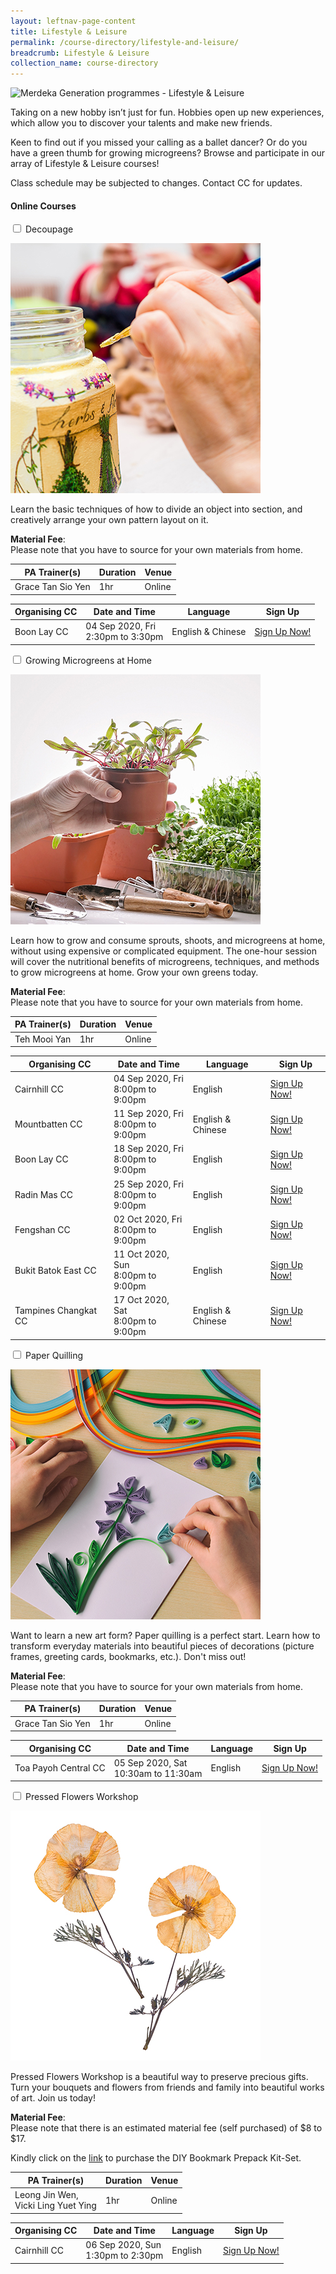 ```yaml
---
layout: leftnav-page-content
title: Lifestyle & Leisure
permalink: /course-directory/lifestyle-and-leisure/
breadcrumb: Lifestyle & Leisure
collection_name: course-directory
---
```


<div class="courseAccordion">
	<div class="cdDesc">
		<p><img src="/images/course-directory/cd-banner-lifestyleleisure.png" alt="Merdeka Generation programmes - Lifestyle & Leisure"></p>
		<p>Taking on a new hobby isn’t just for fun. Hobbies open up new experiences, which allow you to discover your talents and make new friends.</p>
		<p>Keen to find out if you missed your calling as a ballet dancer? Or do you have a green thumb for growing microgreens? Browse and participate in our array of Lifestyle & Leisure courses!</p>
		<p>Class schedule may be subjected to changes. Contact CC for updates.</p>
    </div>
	<div class="row">
		<div class="col">
			<div class="tabs lifestyleLeisure">
				<h4 id="online-courses"><strong>Online Courses</strong></h4>
				<div class="tab">
					<a name="decoupageonline"></a>
					<input type="checkbox" id="chck2020online_2">
					<label class="tab-label" for="chck2020online_2">Decoupage</label>
					<div class="tab-content">
						<div class="img-desc-container">
							<div class="img-container-left">
								<p><img src="/images/course-directory/lifestyle-leisure/tbn-decoupage-online.jpg" alt="Decoupage"></p>
							</div>
							<div class="desc-container-right">
								<p>Learn the basic techniques of how to divide an object into section, and creatively arrange your own pattern layout on it.</p>
								<p class="desc_extra"><strong>Material Fee</strong>:<br>Please note that you have to source for your own materials from home.</p>								
							</div>
						</div>
					</div>
					<div class="tab-content">
						<div class="tbl-wrap"><table class="tbl tblsimpresp tblonline2">
							<thead>
								<tr>
									<th scope="col" class="tbl-subhdr">PA Trainer(s)</th>
									<th scope="col" class="tbl-subhdr">Duration</th>
									<th scope="col" class="tbl-subhdr">Venue</th>
								</tr>
							</thead>
							<tbody>
								<tr>
									<td data-label="PA Trainer(s):" class="tbl-conval">Grace Tan Sio Yen</td>
									<td data-label="Duration:" class="tbl-conval">1hr</td>
									<td data-label="Venue:" class="tbl-conval">Online</td>
								</tr>
							</tbody>
						</table></div>
					</div>
					<div class="tab-content">
						<div class="tbl-wrap"><table class="tbl tblsimpresp tblonline">
							<thead>
								<tr>
									<th scope="col" class="tbl-subhdr">Organising CC</th>
									<th scope="col" class="tbl-subhdr">Date and Time</th>
									<th scope="col" class="tbl-subhdr">Language</th>
									<th scope="col" class="tbl-subhdr">Sign Up</th>
								</tr>
							</thead>
							<tbody>
								<tr>
									<td data-label="Organising CC:" class="tbl-conval">Boon Lay CC</td>
									<td data-label="Date and Time:" class="tbl-conval">04 Sep 2020, Fri<br>2:30pm to 3:30pm</td>
									<td data-label="Language:" class="tbl-conval">English & Chinese</td>
									<td data-label="Sign Up:" class="tbl-conval"><a href="https://www.onepa.gov.sg/class/details/c026795085" target="_blank" onclick="ga('b.send', 'event', 'Course Directory Links', 'Click-link','PA Sign Up - c026795085');">Sign Up Now!</a></td>
								</tr>
							</tbody>
						</table></div>
					</div>
				</div>
				<div class="tab">
					<a name="growingmicrogreensathomeeonline"></a>
					<input type="checkbox" id="chck2020online_3">
					<label class="tab-label" for="chck2020online_3">Growing Microgreens at Home</label>
					<div class="tab-content">
						<div class="img-desc-container">
							<div class="img-container-left">
								<p><img src="/images/course-directory/lifestyle-leisure/tbn-growing-microgreens-at-home-online.jpg" alt="Growing Microgreens at Home"></p>
							</div>
							<div class="desc-container-right">
								<p>Learn how to grow and consume sprouts, shoots, and microgreens at home, without using expensive or complicated equipment.  The one-hour session will cover the nutritional benefits of microgreens, techniques, and methods to grow microgreens at home. Grow your own greens today.</p>
								<p class="desc_extra"><strong>Material Fee</strong>:<br>Please note that you have to source for your own materials from home.</p>
							</div>
						</div>
					</div>
					<div class="tab-content">
						<div class="tbl-wrap"><table class="tbl tblsimpresp tblonline2">
							<thead>
								<tr>
									<th scope="col" class="tbl-subhdr">PA Trainer(s)</th>
									<th scope="col" class="tbl-subhdr">Duration</th>
									<th scope="col" class="tbl-subhdr">Venue</th>
								</tr>
							</thead>
							<tbody>
								<tr>
									<td data-label="PA Trainer(s):" class="tbl-conval">Teh Mooi Yan</td>
									<td data-label="Duration:" class="tbl-conval">1hr</td>
									<td data-label="Venue:" class="tbl-conval">Online</td>
								</tr>
							</tbody>
						</table></div>
					</div>
					<div class="tab-content">
						<div class="tbl-wrap"><table class="tbl tblsimpresp tblonline">
							<thead>
								<tr>
									<th scope="col" class="tbl-subhdr">Organising CC</th>
									<th scope="col" class="tbl-subhdr">Date and Time</th>
									<th scope="col" class="tbl-subhdr">Language</th>
									<th scope="col" class="tbl-subhdr">Sign Up</th>
								</tr>
							</thead>
							<tbody>
								<tr>
									<td data-label="Organising CC:" class="tbl-conval">Cairnhill CC</td>
									<td data-label="Date and Time:" class="tbl-conval">04 Sep 2020, Fri<br>8:00pm to 9:00pm </td>
									<td data-label="Language:" class="tbl-conval">English</td>
									<td data-label="Sign Up:" class="tbl-conval"><a href="https://www.onepa.gov.sg/class/details/c026794584" target="_blank" onclick="ga('b.send', 'event', 'Course Directory Links', 'Click-link','PA Sign Up - c026794584');">Sign Up Now!</a></td>
								</tr>
								<tr>
									<td data-label="Organising CC:" class="tbl-conval">Mountbatten CC</td>
									<td data-label="Date and Time:" class="tbl-conval">11 Sep 2020, Fri<br>8:00pm to 9:00pm </td>
									<td data-label="Language:" class="tbl-conval">English & Chinese</td>
									<td data-label="Sign Up:" class="tbl-conval"><a href="https://www.onepa.gov.sg/class/details/c026794658" target="_blank" onclick="ga('b.send', 'event', 'Course Directory Links', 'Click-link','PA Sign Up - c026794658');">Sign Up Now!</a></td>
								</tr>
								<tr>
									<td data-label="Organising CC:" class="tbl-conval">Boon Lay CC</td>
									<td data-label="Date and Time:" class="tbl-conval">18 Sep 2020, Fri<br>8:00pm to 9:00pm</td>
									<td data-label="Language:" class="tbl-conval">English</td>
									<td data-label="Sign Up:" class="tbl-conval"><a href="https://www.onepa.gov.sg/class/details/c026795104" target="_blank" onclick="ga('b.send', 'event', 'Course Directory Links', 'Click-link','PA Sign Up - c026795104');">Sign Up Now!</a></td>
								</tr>								
								<tr>
									<td data-label="Organising CC:" class="tbl-conval">Radin Mas CC</td>
									<td data-label="Date and Time:" class="tbl-conval">25 Sep 2020, Fri<br>8:00pm to 9:00pm</td>
									<td data-label="Language:" class="tbl-conval">English</td>
									<td data-label="Sign Up:" class="tbl-conval"><a href="https://www.onepa.gov.sg/class/details/c026794697" target="_blank" onclick="ga('b.send', 'event', 'Course Directory Links', 'Click-link','PA Sign Up - c026794697');">Sign Up Now!</a></td>
								</tr>								
								<tr>
									<td data-label="Organising CC:" class="tbl-conval">Fengshan CC</td>
									<td data-label="Date and Time:" class="tbl-conval">02 Oct 2020, Fri<br>8:00pm to 9:00pm</td>
									<td data-label="Language:" class="tbl-conval">English</td>
									<td data-label="Sign Up:" class="tbl-conval"><a href="https://www.onepa.gov.sg/class/details/c026797602" target="_blank" onclick="ga('b.send', 'event', 'Course Directory Links', 'Click-link','PA Sign Up - c026797602');">Sign Up Now!</a></td>
								</tr>							
								<tr>
									<td data-label="Organising CC:" class="tbl-conval">Bukit Batok East CC</td>
									<td data-label="Date and Time:" class="tbl-conval">11 Oct 2020, Sun<br>8:00pm to 9:00pm</td>
									<td data-label="Language:" class="tbl-conval">English</td>
									<td data-label="Sign Up:" class="tbl-conval"><a href="https://www.onepa.gov.sg/class/details/c026794695" target="_blank" onclick="ga('b.send', 'event', 'Course Directory Links', 'Click-link','PA Sign Up - c026794695');">Sign Up Now!</a></td>
								</tr>					
								<tr>
									<td data-label="Organising CC:" class="tbl-conval">Tampines Changkat CC</td>
									<td data-label="Date and Time:" class="tbl-conval">17 Oct 2020, Sat<br>8:00pm to 9:00pm</td>
									<td data-label="Language:" class="tbl-conval">English & Chinese</td>
									<td data-label="Sign Up:" class="tbl-conval"><a href="https://www.onepa.gov.sg/class/details/c026794973" target="_blank" onclick="ga('b.send', 'event', 'Course Directory Links', 'Click-link','PA Sign Up - c026794973');">Sign Up Now!</a></td>
								</tr>
							</tbody>
						</table></div>
					</div>
				</div>
				<div class="tab">
					<a name="paperquillingonline"></a>
					<input type="checkbox" id="chck2020online_5">
					<label class="tab-label" for="chck2020online_5">Paper Quilling</label>
					<div class="tab-content">
						<div class="img-desc-container">
							<div class="img-container-left">
								<p><img src="/images/course-directory/lifestyle-leisure/tbn-paper-quilling-online.jpg" alt="Paper Quilling"></p>
							</div>
							<div class="desc-container-right">
								<p>Want to learn a new art form? Paper quilling is a perfect start. Learn how to transform everyday materials into beautiful pieces of decorations (picture frames, greeting cards, bookmarks, etc.). Don't miss out!</p>
								<p class="desc_extra"><strong>Material Fee</strong>:<br>Please note that you have to source for your own materials from home.</p>
							</div>
						</div>
					</div>
					<div class="tab-content">
						<div class="tbl-wrap"><table class="tbl tblsimpresp tblonline2">
							<thead>
								<tr>
									<th scope="col" class="tbl-subhdr">PA Trainer(s)</th>
									<th scope="col" class="tbl-subhdr">Duration</th>
									<th scope="col" class="tbl-subhdr">Venue</th>
								</tr>
							</thead>
							<tbody>
								<tr>
									<td data-label="PA Trainer(s):" class="tbl-conval">Grace Tan Sio Yen</td>
									<td data-label="Duration:" class="tbl-conval">1hr</td>
									<td data-label="Venue:" class="tbl-conval">Online</td>
								</tr>
							</tbody>
						</table></div>
					</div>
					<div class="tab-content">
						<div class="tbl-wrap"><table class="tbl tblsimpresp tblonline">
							<thead>
								<tr>
									<th scope="col" class="tbl-subhdr">Organising CC</th>
									<th scope="col" class="tbl-subhdr">Date and Time</th>
									<th scope="col" class="tbl-subhdr">Language</th>
									<th scope="col" class="tbl-subhdr">Sign Up</th>
								</tr>
							</thead>
							<tbody>
								<tr>
									<td data-label="Organising CC:" class="tbl-conval">Toa Payoh Central CC</td>
									<td data-label="Date and Time:" class="tbl-conval">05 Sep 2020, Sat<br>10:30am to 11:30am</td>
									<td data-label="Language:" class="tbl-conval">English</td>
									<td data-label="Sign Up:" class="tbl-conval"><a href="https://www.onepa.gov.sg/class/details/c026794794" target="_blank" onclick="ga('b.send', 'event', 'Course Directory Links', 'Click-link','PA Sign Up - c026794794');">Sign Up Now!</a></td>
								</tr>
							</tbody>
						</table></div>
					</div>
				</div>
				<div class="tab">
					<a name="pressedflowersworkshoponline"></a>
					<input type="checkbox" id="chck2020online_6">
					<label class="tab-label" for="chck2020online_6">Pressed Flowers Workshop</label>
					<div class="tab-content">
						<div class="img-desc-container">
							<div class="img-container-left">
								<p><img src="/images/course-directory/lifestyle-leisure/tbn-pressed-flowers-workshop-online.jpg" alt="Pressed Flowers Workshop"></p>
							</div>
							<div class="desc-container-right">
								<p>Pressed Flowers Workshop is a beautiful way to preserve precious gifts. Turn your bouquets and flowers from friends and family into beautiful works of art. Join us today!</p>
								<p class="desc_extra"><strong>Material Fee</strong>:<br>Please note that there is an estimated material fee (self purchased) of $8 to $17. </p>
								<p class="desc_extra">Kindly click on the <a href="https://senseofarts.com/shop/diy-kits/diy-pressed-flower-bookmark-kit/" target="_blank">link</a> to purchase the DIY Bookmark Prepack Kit-Set.</p>					
							</div>
						</div>
					</div>
					<div class="tab-content">
						<div class="tbl-wrap"><table class="tbl tblsimpresp tblonline2">
							<thead>
								<tr>
									<th scope="col" class="tbl-subhdr">PA Trainer(s)</th>
									<th scope="col" class="tbl-subhdr">Duration</th>
									<th scope="col" class="tbl-subhdr">Venue</th>
								</tr>
							</thead>
							<tbody>
								<tr>
									<td data-label="PA Trainer(s):" class="tbl-conval">Leong Jin Wen,<br>Vicki Ling Yuet Ying</td>
									<td data-label="Duration:" class="tbl-conval">1hr</td>
									<td data-label="Venue:" class="tbl-conval">Online</td>
								</tr>
							</tbody>
						</table></div>
					</div>
					<div class="tab-content">
						<div class="tbl-wrap"><table class="tbl tblsimpresp tblonline">
							<thead>
								<tr>
									<th scope="col" class="tbl-subhdr">Organising CC</th>
									<th scope="col" class="tbl-subhdr">Date and Time</th>
									<th scope="col" class="tbl-subhdr">Language</th>
									<th scope="col" class="tbl-subhdr">Sign Up</th>
								</tr>
							</thead>
							<tbody>
								<tr>
									<td data-label="Organising CC:" class="tbl-conval">Cairnhill CC</td>
									<td data-label="Date and Time:" class="tbl-conval">06 Sep 2020, Sun<br>1:30pm to 2:30pm</td>
									<td data-label="Language:" class="tbl-conval">English</td>
									<td data-label="Sign Up:" class="tbl-conval"><a href="https://www.onepa.gov.sg/class/details/c026794661" target="_blank" onclick="ga('b.send', 'event', 'Course Directory Links', 'Click-link','PA Sign Up - c026794661');">Sign Up Now!</a></td>
								</tr>
							</tbody>
						</table></div>
					</div>
				</div>								
			</div>
		</div>
	</div>
	<!--<div class="row">
		<div class="col">
			<div class="tabs lifestyleLeisure">				
				<div class="tab">
					<a name="creativepressedflowersworkshop"></a>  
					<input type="checkbox" id="chck2020_2">
					<label class="tab-label" for="chck2020_2">Creative Pressed Flowers Workshop</label>
					<div class="tab-content">
						<div class="img-desc-container">
							<div class="img-container-left">
								<p><img src="/images/course-directory/lifestyle-leisure/tbn-creative-pressed-flowers-workshop.jpg" alt="Creative Pressed Flowers Workshop"></p>
							</div>
							<div class="desc-container-right">
								<p>A workshop for those who love flowers and homemade crafts. Use materials easily found at home to craft items from pressed flowers, such as photo frames and bookmarks. </p>
							</div>
						</div>
					</div>
					<div class="tab-content">						
						<div class="tbl-wrap"><table class="tbl">
							<tr>
								<td class="tbl-subhdr">Course Fee</td>
								<td class="tbl-subhdr">Material Fee</td>
								<td class="tbl-subhdr">Duration</td>
							</tr>
							<tr>
								<td class="tbl-conval">$15</td>
								<td class="tbl-conval">$5</td>
								<td class="tbl-conval">2hrs</td>
							</tr>
						</table></div>
					</div>
					<div class="tab-content">
						<div class="tbl-wrap"><table class="tbl tblsimpresp">
							<thead>
								<tr>
									<th scope="col" class="tbl-subhdr">Venue</th>
									<th scope="col" class="tbl-subhdr">Date</th>
									<th scope="col" class="tbl-subhdr">Time</th>
									<th scope="col" class="tbl-subhdr">Sign Up</th>
								</tr>
							</thead>
							<tbody>
								<tr>
									<td data-label="Location" class="tbl-conval">Toa Payoh Central CC</td>
									<td data-label="Date" class="tbl-conval">30 May 2020, Sat</td>
									<td data-label="Time" class="tbl-conval">2:00pm to 4:00pm</td>
									<td data-label="Sign Up" class="tbl-conval"><a href="https://www.onepa.gov.sg/class/details/c026775946" target="_blank">Sign Up Now!</a></td>
								</tr>
								<tr>
									<td data-label="Location" class="tbl-conval">Nanyang CC</td>
									<td data-label="Date" class="tbl-conval">06 Jun 2020, Sat</td>
									<td data-label="Time" class="tbl-conval">10:00am to 12:00pm</td>
									<td data-label="Sign Up" class="tbl-conval"><a href="https://www.onepa.gov.sg/class/details/c026782816" target="_blank">Sign Up Now!</a></td>
								</tr>
							</tbody>
						</table></div>
					</div>
				</div>
			</div>
		</div>
	</div>-->
</div>
